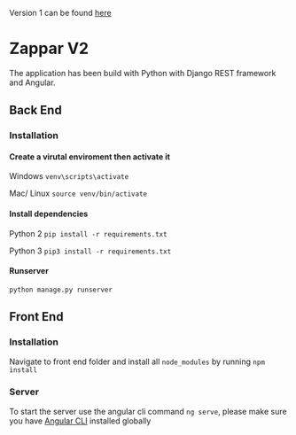 Version 1 can be found [here](https://github.com/Konstantin-Bozhkov/zappar-random)


# Zappar V2

The application has been build with Python with Django REST framework and Angular.

## Back End

### Installation

#### Create a virutal enviroment then activate it

Windows `venv\scripts\activate`

Mac/ Linux `source venv/bin/activate`

#### Install dependencies

Python 2 `pip install -r requirements.txt`

Python 3 `pip3 install -r requirements.txt`

#### Runserver

`python manage.py runserver`

## Front End

### Installation 

Navigate to front end folder and install all `node_modules` by running `npm install`

### Server

To start the server use the angular cli command `ng serve`, please make sure you have [Angular CLI](https://cli.angular.io/)  installed globally 

